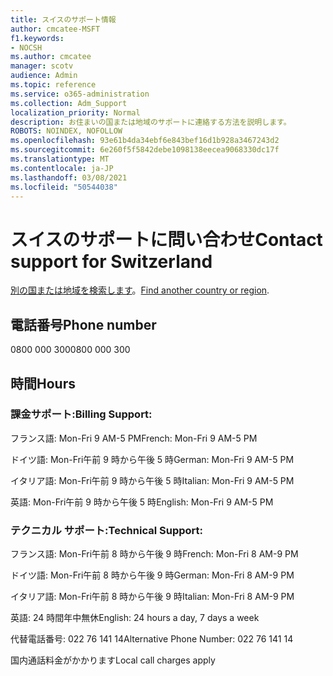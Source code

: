 ```yaml
---
title: スイスのサポート情報
author: cmcatee-MSFT
f1.keywords:
- NOCSH
ms.author: cmcatee
manager: scotv
audience: Admin
ms.topic: reference
ms.service: o365-administration
ms.collection: Adm_Support
localization_priority: Normal
description: お住まいの国または地域のサポートに連絡する方法を説明します。
ROBOTS: NOINDEX, NOFOLLOW
ms.openlocfilehash: 93e61b4da34ebf6e843bef16d1b928a3467243d2
ms.sourcegitcommit: 6e260f5f5842debe1098138eecea9068330dc17f
ms.translationtype: MT
ms.contentlocale: ja-JP
ms.lasthandoff: 03/08/2021
ms.locfileid: "50544038"
---
```

# <a name="contact-support-for-switzerland"></a><span data-ttu-id="1ebad-103">スイスのサポートに問い合わせ</span><span class="sxs-lookup"><span data-stu-id="1ebad-103">Contact support for Switzerland</span></span>

<span data-ttu-id="1ebad-104">[別の国または地域を検索します](../contact-support-for-business-products.md)。</span><span class="sxs-lookup"><span data-stu-id="1ebad-104">[Find another country or region](../contact-support-for-business-products.md).</span></span>

## <a name="phone-number"></a><span data-ttu-id="1ebad-105">電話番号</span><span class="sxs-lookup"><span data-stu-id="1ebad-105">Phone number</span></span>
<span data-ttu-id="1ebad-106">0800 000 300</span><span class="sxs-lookup"><span data-stu-id="1ebad-106">0800 000 300</span></span>

## <a name="hours"></a><span data-ttu-id="1ebad-107">時間</span><span class="sxs-lookup"><span data-stu-id="1ebad-107">Hours</span></span>
### <a name="billing-support"></a><span data-ttu-id="1ebad-108">課金サポート:</span><span class="sxs-lookup"><span data-stu-id="1ebad-108">Billing Support:</span></span>

<span data-ttu-id="1ebad-109">フランス語: Mon-Fri 9 AM-5 PM</span><span class="sxs-lookup"><span data-stu-id="1ebad-109">French: Mon-Fri 9 AM-5 PM</span></span>

<span data-ttu-id="1ebad-110">ドイツ語: Mon-Fri午前 9 時から午後 5 時</span><span class="sxs-lookup"><span data-stu-id="1ebad-110">German: Mon-Fri 9 AM-5 PM</span></span>

<span data-ttu-id="1ebad-111">イタリア語: Mon-Fri午前 9 時から午後 5 時</span><span class="sxs-lookup"><span data-stu-id="1ebad-111">Italian: Mon-Fri 9 AM-5 PM</span></span>

<span data-ttu-id="1ebad-112">英語: Mon-Fri午前 9 時から午後 5 時</span><span class="sxs-lookup"><span data-stu-id="1ebad-112">English: Mon-Fri 9 AM-5 PM</span></span>

### <a name="technical-support"></a><span data-ttu-id="1ebad-113">テクニカル サポート:</span><span class="sxs-lookup"><span data-stu-id="1ebad-113">Technical Support:</span></span>

<span data-ttu-id="1ebad-114">フランス語: Mon-Fri午前 8 時から午後 9 時</span><span class="sxs-lookup"><span data-stu-id="1ebad-114">French: Mon-Fri 8 AM-9 PM</span></span>

<span data-ttu-id="1ebad-115">ドイツ語: Mon-Fri午前 8 時から午後 9 時</span><span class="sxs-lookup"><span data-stu-id="1ebad-115">German: Mon-Fri 8 AM-9 PM</span></span>

<span data-ttu-id="1ebad-116">イタリア語: Mon-Fri午前 8 時から午後 9 時</span><span class="sxs-lookup"><span data-stu-id="1ebad-116">Italian: Mon-Fri 8 AM-9 PM</span></span>

<span data-ttu-id="1ebad-117">英語: 24 時間年中無休</span><span class="sxs-lookup"><span data-stu-id="1ebad-117">English: 24 hours a day, 7 days a week</span></span>

<span data-ttu-id="1ebad-118">代替電話番号: 022 76 141 14</span><span class="sxs-lookup"><span data-stu-id="1ebad-118">Alternative Phone Number: 022 76 141 14</span></span>

<span data-ttu-id="1ebad-119">国内通話料金がかかります</span><span class="sxs-lookup"><span data-stu-id="1ebad-119">Local call charges apply</span></span>
